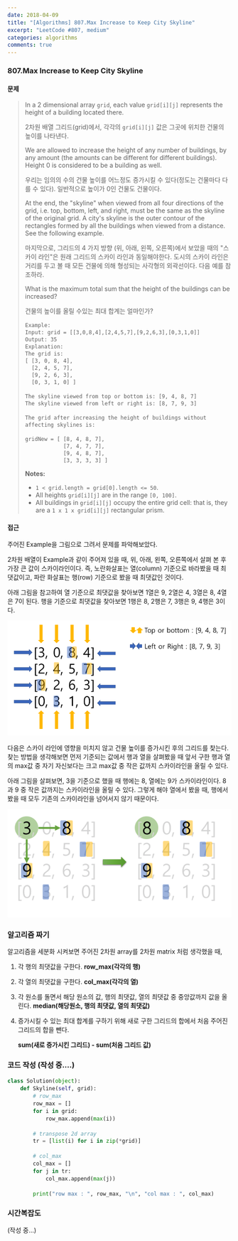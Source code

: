 ```yaml
---
date: 2018-04-09
title: "[Algorithms] 807.Max Increase to Keep City Skyline"
excerpt: "LeetCode #807, medium"
categories: algorithms
comments: true
---
```




 ### 807.Max Increase to Keep City Skyline

#### 문제

> In a 2 dimensional array `grid`, each value `grid[i][j]` represents the height of a building located there. 
>
> 2차원 배열 그리드(grid)에서, 각각의 `grid[i][j]` 값은 그곳에 위치한 건물의 높이를 나타낸다.
>
> We are allowed to increase the height of any number of buildings, by any amount (the amounts can be different for different buildings). Height 0 is considered to be a building as well. 
>
> 우리는 임의의 수의 건물 높이를 어느정도 증가시킬 수 있다(정도는 건물마다 다를 수 있다). 일반적으로 높이가 0인 건물도 건물이다.
>
> At the end, the "skyline" when viewed from all four directions of the grid, i.e. top, bottom, left, and right, must be the same as the skyline of the original grid. A city's skyline is the outer contour of the rectangles formed by all the buildings when viewed from a distance. See the following example.
>
> 마지막으로, 그리드의 4 가지 방향 (위, 아래, 왼쪽, 오른쪽)에서 보았을 때의 "스카이 라인"은 원래 그리드의 스카이 라인과 동일해야한다. 도시의 스카이 라인은 거리를 두고 볼 때 모든 건물에 의해 형성되는 사각형의 외곽선이다. 다음 예를 참조하라.
>
> What is the maximum total sum that the height of the buildings can be increased?
>
> 건물의 높이를 올릴 수있는 최대 합계는 얼마인가?
>
> 
>
> ```
> Example:
> Input: grid = [[3,0,8,4],[2,4,5,7],[9,2,6,3],[0,3,1,0]]
> Output: 35
> Explanation: 
> The grid is:
> [ [3, 0, 8, 4], 
>   [2, 4, 5, 7],
>   [9, 2, 6, 3],
>   [0, 3, 1, 0] ]
>
> The skyline viewed from top or bottom is: [9, 4, 8, 7]
> The skyline viewed from left or right is: [8, 7, 9, 3]
>
> The grid after increasing the height of buildings without affecting skylines is:
>
> gridNew = [ [8, 4, 8, 7],
>             [7, 4, 7, 7],
>             [9, 4, 8, 7],
>             [3, 3, 3, 3] ]
> ```
>
> **Notes:**
>
> - `1 < grid.length = grid[0].length <= 50`.
> - All heights `grid[i][j]` are in the range `[0, 100]`.
> - All buildings in `grid[i][j]` occupy the entire grid cell: that is, they are a `1 x 1 x grid[i][j]` rectangular prism.



#### 접근

 주어진 Example을 그림으로 그려서 문제를 파악해보았다.

 2차원 배열이 Example과 같이 주어져 있을 때, 위, 아래, 왼쪽, 오른쪽에서 살펴 본 후 가장 큰 값이 스카이라인이다. 즉, 노란화살표는 열(column) 기준으로 바라봤을 때 최댓값이고, 파란 화살표는 행(row) 기준으로 봤을 때 최댓값인 것이다.

 아래 그림을 참고하여 열 기준으로 최댓값을 찾아보면 1열은 9, 2열은 4, 3열은 8, 4열은 7이 된다. 행을 기준으로 최댓값을 찾아보면 1행은 8, 2행은 7, 3행은 9, 4행은 3이다.

 ![](https://raw.githubusercontent.com/lovesignal/lovesignal.github.io/master/img/post/Algorithms/Leetcode807_algorithm1.png)

 다음은 스카이 라인에 영향을 미치지 않고 건물 높이를 증가시킨 후의 그리드를 찾는다. 찾는 방법을 생각해보면 먼저 기준되는 값에서 행과 열을 살펴봤을 때 앞서 구한 행과 열의 max값 중 자기 자신보다는 크고 max값 중 작은 값까지 스카이라인을 올릴 수 있다.

 아래 그림을 살펴보면, 3을 기준으로 했을 때 행에는 8, 열에는 9가 스카이라인이다. 8과 9 중 작은 값까지는 스카이라인을 올릴 수 있다. 그렇게 해야 열에서 봤을 때, 행에서 봤을 때 모두 기존의 스카이라인을 넘어서지 않기 때문이다.



![](https://raw.githubusercontent.com/lovesignal/lovesignal.github.io/master/img/post/Algorithms/Leetcode807_algorithm2.png)



### 알고리즘 짜기

알고리즘을 세분화 시켜보면 주어진 2차원 array를 2차원 matrix 처럼 생각했을 때, 

1. 각 행의 최댓값을 구한다. **row_max(각각의 행)**

2. 각 열의 최댓값을 구한다. **col_max(각각의 열)**

3. 각 원소를 돌면서 해당 원소의 값, 행의 최댓값, 열의 최댓값 중 중앙값까지 값을 올린다. **median(해당원소, 행의 최댓값, 열의 최댓값)**

4. 증가시킬 수 있는 최대 합계를 구하기 위해 새로 구한 그리드의 합에서 처음 주어진 그리드의 합을 뺀다.

   **sum(새로 증가시킨 그리드) - sum(처음 그리드 값)**



### 코드 작성 (작성 중....)

```python
class Solution(object):
    def Skyline(self, grid):
        # row_max
        row_max = []
        for i in grid:
            row_max.append(max(i))

        # transpose 2d array
        tr = [list(i) for i in zip(*grid)]

        # col_max
        col_max = []
        for j in tr:
            col_max.append(max(j))

        print("row max : ", row_max, "\n", "col max : ", col_max)
```



### 시간복잡도

(작성 중...)




